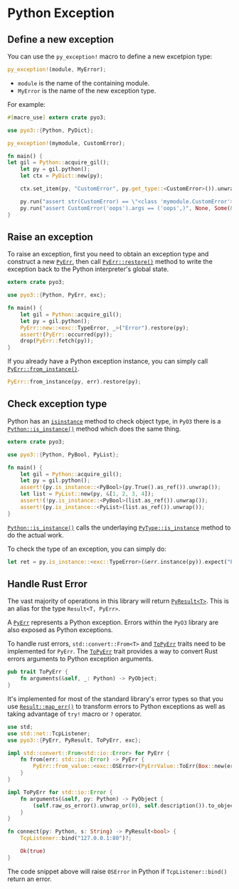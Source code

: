 # Python Exception

## Define a new exception

You can use the `py_exception!` macro to define a new excetpion type:

```rust
py_exception!(module, MyError);
```

* `module` is the name of the containing module.
* `MyError` is the name of the new exception type.

For example:

```rust
#[macro_use] extern crate pyo3;

use pyo3::{Python, PyDict};

py_exception!(mymodule, CustomError);

fn main() {
let gil = Python::acquire_gil();
    let py = gil.python();
    let ctx = PyDict::new(py);

    ctx.set_item(py, "CustomError", py.get_type::<CustomError>()).unwrap();

    py.run("assert str(CustomError) == \"<class 'mymodule.CustomError'>\"", None, Some(&ctx)).unwrap();
    py.run("assert CustomError('oops').args == ('oops',)", None, Some(&ctx)).unwrap();
}
```

## Raise an exception

To raise an exception, first you need to obtain an exception type and construct a new [`PyErr`](https://pyo3.github.io/PyO3/pyo3/struct.PyErr.html), then call [`PyErr::restore()`](https://pyo3.github.io/PyO3/pyo3/struct.PyErr.html#method.restore) method to write the exception back to the Python interpreter's global state.

```rust
extern crate pyo3;

use pyo3::{Python, PyErr, exc};

fn main() {
    let gil = Python::acquire_gil();
    let py = gil.python();
    PyErr::new::<exc::TypeError, _>("Error").restore(py);
    assert!(PyErr::occurred(py));
    drop(PyErr::fetch(py));
}
```

If you already have a Python exception instance, you can simply call [`PyErr::from_instance()`](https://pyo3.github.io/PyO3/pyo3/struct.PyErr.html#method.from_instance).

```rust
PyErr::from_instance(py, err).restore(py);
```

## Check exception type

Python has an [`isinstance`](https://docs.python.org/3/library/functions.html#isinstance) method to check object type,
in `PyO3` there is a [`Python::is_instance()`](https://pyo3.github.io/PyO3/pyo3/struct.Python.html#method.is_instance) method which does the same thing.

```rust
extern crate pyo3;

use pyo3::{Python, PyBool, PyList};

fn main() {
    let gil = Python::acquire_gil();
    let py = gil.python();
    assert!(py.is_instance::<PyBool>(py.True().as_ref()).unwrap());
    let list = PyList::new(py, &[1, 2, 3, 4]);
    assert!(!py.is_instance::<PyBool>(list.as_ref()).unwrap());
    assert!(py.is_instance::<PyList>(list.as_ref()).unwrap());
}
```

[`Python::is_instance()`](https://pyo3.github.io/PyO3/pyo3/struct.Python.html#method.is_instance) calls the underlaying [`PyType::is_instance`](https://pyo3.github.io/PyO3/pyo3/struct.PyType.html#method.is_instance) method to do the actual work.

To check the type of an exception, you can simply do:

```rust
let ret = py.is_instance::<exc::TypeError>(&err.instance(py)).expect("Error calling is_instance");
```

## Handle Rust Error

The vast majority of operations in this library will return [`PyResult<T>`](https://pyo3.github.io/PyO3/pyo3/type.PyResult.html).
This is an alias for the type `Result<T, PyErr>`.

A [`PyErr`](https://pyo3.github.io/PyO3/pyo3/struct.PyErr.html) represents a Python exception.
Errors within the `PyO3` library are also exposed as Python exceptions.

To handle rust errors, `std::convert::From<T>` and [`ToPyErr`](https://pyo3.github.io/PyO3/pyo3/trait.ToPyErr.html) 
traits need to be implemented for `PyErr`. The [`ToPyErr`](https://pyo3.github.io/PyO3/pyo3/trait.ToPyErr.html) trait provides 
a way to convert Rust errors arguments to Python exception arguments.

```rust
pub trait ToPyErr {
    fn arguments(&self, _: Python) -> PyObject;
}
```

It's implemented for most of the standard library's error types so that you use [`Result::map_err()`](https://doc.rust-lang.org/std/result/enum.Result.html#method.map_err) to
transform errors to Python exceptions as well as taking advantage of `try!` macro or `?` operator.

```rust
use std;
use std::net::TcpListener;
use pyo3::{PyErr, PyResult, ToPyErr, exc};

impl std::convert::From<std::io::Error> for PyErr {
    fn from(err: std::io::Error) -> PyErr {
        PyErr::from_value::<exc::OSError>(PyErrValue::ToErr(Box::new(err)))
    }
}

impl ToPyErr for std::io::Error {
    fn arguments(&self, py: Python) -> PyObject {
        (self.raw_os_error().unwrap_or(0), self.description()).to_object(py)
    }
}

fn connect(py: Python, s: String) -> PyResult<bool> {
    TcpListener::bind("127.0.0.1:80")?;

    Ok(true)
}
```

The code snippet above will raise `OSError` in Python if `TcpListener::bind()` return an error.
